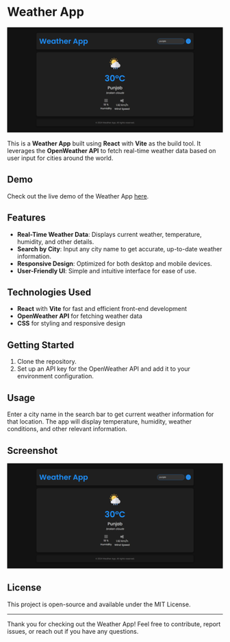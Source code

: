 # Weather App

![Weather App Screenshot](Github/wa.png)

This is a **Weather App** built using **React** with **Vite** as the build tool. It leverages the **OpenWeather API** to fetch real-time weather data based on user input for cities around the world.

## Demo

Check out the live demo of the Weather App [here](https://weather-app-pw35.onrender.com/).

## Features

- **Real-Time Weather Data**: Displays current weather, temperature, humidity, and other details.
- **Search by City**: Input any city name to get accurate, up-to-date weather information.
- **Responsive Design**: Optimized for both desktop and mobile devices.
- **User-Friendly UI**: Simple and intuitive interface for ease of use.

## Technologies Used

- **React** with **Vite** for fast and efficient front-end development
- **OpenWeather API** for fetching weather data
- **CSS** for styling and responsive design

## Getting Started

1. Clone the repository.
2. Set up an API key for the OpenWeather API and add it to your environment configuration.

## Usage

Enter a city name in the search bar to get current weather information for that location. The app will display temperature, humidity, weather conditions, and other relevant information.

## Screenshot

![App Screenshot](Github/wa.png)

## License

This project is open-source and available under the MIT License.

---

Thank you for checking out the Weather App! Feel free to contribute, report issues, or reach out if you have any questions.

